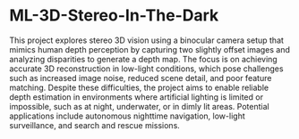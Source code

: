 # ML-3D-Stereo-In-The-Dark


This project explores stereo 3D vision using a binocular camera setup that mimics human depth perception by capturing two slightly offset images and analyzing disparities to generate a depth map. The focus is on achieving accurate 3D reconstruction in low-light conditions, which pose challenges such as increased image noise, reduced scene detail, and poor feature matching. Despite these difficulties, the project aims to enable reliable depth estimation in environments where artificial lighting is limited or impossible, such as at night, underwater, or in dimly lit areas. Potential applications include autonomous nighttime navigation, low-light surveillance, and search and rescue missions.
